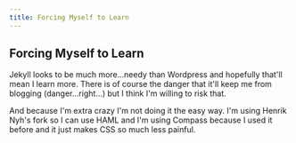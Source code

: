 ```yaml
---
title: Forcing Myself to Learn
---
```


Forcing Myself to Learn
-----------------------

Jekyll looks to be much more...needy than Wordpress and hopefully that'll mean I learn more.  There is of course the danger that it'll keep me from blogging (danger...right...) but I think I'm willing to risk that.

And because I'm extra crazy I'm not doing it the easy way.  I'm using Henrik Nyh's fork so I can use HAML and I'm using Compass because I used it before and it just makes CSS so much less painful.